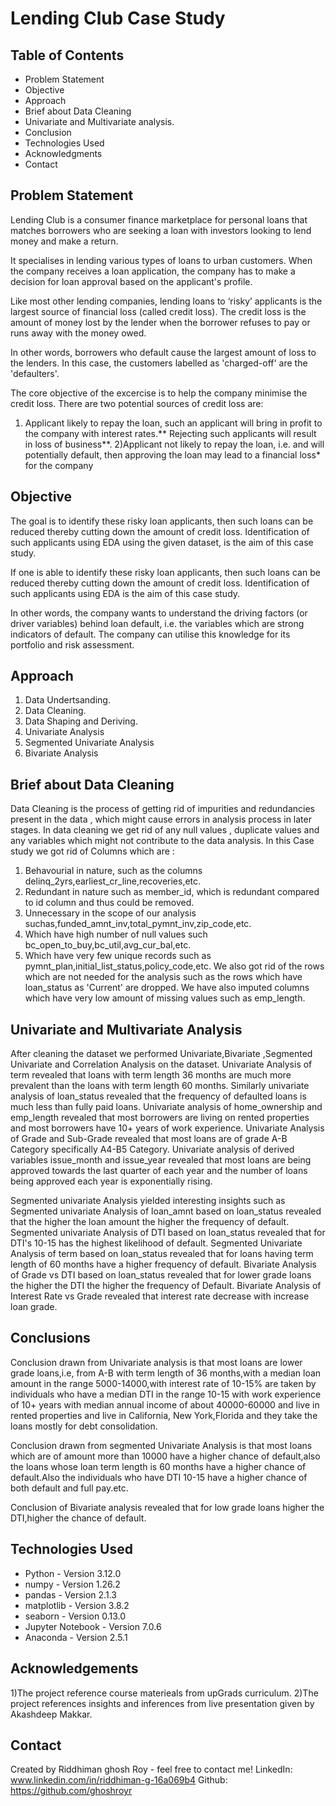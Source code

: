 # Lending Club Case Study

## Table of Contents
* Problem Statement
* Objective
* Approach
* Brief about Data Cleaning
* Univariate and Multivariate analysis.
* Conclusion
* Technologies Used
* Acknowledgments
* Contact

## Problem Statement
Lending Club is a consumer finance marketplace for personal loans that matches borrowers who are seeking a loan with investors looking to lend money and make a return.

It specialises in lending various types of loans to urban customers. When the company receives a loan application, the company has to make a decision for loan approval based on the applicant's profile.

Like most other lending companies, lending loans to ‘risky’ applicants is the largest source of financial loss (called credit loss). The credit loss is the amount of money lost by the lender when the borrower refuses to pay or runs away with the money owed.

In other words, borrowers who default cause the largest amount of loss to the lenders. In this case, the customers labelled as 'charged-off' are the 'defaulters'.

The core objective of the excercise is to help the company minimise the credit loss. There are two potential sources of credit loss are:
1) Applicant likely to repay the loan, such an applicant will bring in profit to the company 
  with interest rates.** Rejecting such applicants will result in loss of business**.
2)Applicant not likely to repay the loan, i.e. and will potentially default, then approving the 
  loan may lead to a financial loss* for the company

## Objective
The goal is to identify these risky loan applicants, then such loans can be reduced thereby cutting down the amount of credit loss. Identification of such applicants using EDA using the given dataset, is the aim of this case study.

If one is able to identify these risky loan applicants, then such loans can be reduced thereby cutting down the amount of credit loss. Identification of such applicants using EDA is the aim of this case study.

In other words, the company wants to understand the driving factors (or driver variables) behind loan default, i.e. the variables which are strong indicators of default. The company can utilise this knowledge for its portfolio and risk assessment.

## Approach
1) Data Undertsanding.
2) Data Cleaning.
3) Data Shaping and Deriving.
4) Univariate Analysis
5) Segmented Univariate Analysis
6) Bivariate Analysis

## Brief about Data Cleaning
Data Cleaning is the process of getting rid of impurities and redundancies present in the data , which might cause errors in analysis process in later stages. In data cleaning we get rid of any null values , duplicate values and any variables which might not contribute to the data analysis.
In this Case study we got rid of Columns which are :
1) Behavourial in nature, such as the columns delinq_2yrs,earliest_cr_line,recoveries,etc.
2) Redundant in nature such as member_id, which is redundant compared to id column and thus could be removed.
3) Unnecessary in the scope of our analysis suchas,funded_amnt_inv,total_pymnt_inv,zip_code,etc.
4) Which have high number of null values such bc_open_to_buy,bc_util,avg_cur_bal,etc.
5) Which have very few unique records such as pymnt_plan,initial_list_status,policy_code,etc.
We also got rid of the rows which are not needed for the analysis such as the rows which have loan_status as 'Current' are dropped.
We have also imputed columns which have very low amount of missing values such as emp_length.

## Univariate and Multivariate Analysis
After cleaning the dataset we performed Univariate,Bivariate ,Segmented Univariate and Correlation Analysis on the dataset. 
Univariate Analysis of term revealed that loans with term length 36 months are much more prevalent than the loans with term length 60 months.
Similarly univariate analysis of loan_status revealed that the frequency of defaulted loans is much less than fully paid loans.
Univariate analysis of home_ownership and emp_length revealed that most borrowers are living on rented properties and most borrowers have 10+ years of work experience.
Univariate Analysis of Grade and Sub-Grade revealed that most loans are of grade A-B Category specifically A4-B5 Category.
Univariate analysis of derived variables issue_month and issue_year revealed that most loans are being approved towards the last quarter of each year and the number of loans being approved each year is exponentially rising.

Segmented univariate Analysis yielded interesting insights such as Segmented univariate Analysis of loan_amnt based on loan_status revealed that the higher the loan amount the higher the frequency of default.
Segmented univariate Analysis of DTI based on loan_status revealed that for DTI's 10-15 has the highest likelihood of default.
Segmented Univariate Analysis of term based on loan_status revealed that for loans having term length of 60 months have a higher frequency of default.
Bivariate Analysis of Grade vs DTI based on loan_status revealed that for lower grade loans the higher the DTI the higher the frequency of Default.
Bivariate Analysis of Interest Rate vs Grade revealed that interest rate decrease with increase loan grade.
## Conclusions
Conclusion drawn from Univariate analysis is that most loans are  lower grade loans,i.e, from A-B with term length of 36 months,with a median loan amount in the range 5000-14000,with interest rate of 10-15% are taken by individuals who have a median DTI in the range 10-15 with work experience of 10+ years with median annual income of about 40000-60000 and live in rented properties and live in California, New York,Florida and they take the loans mostly for debt consolidation.

Conclusion drawn from segmented Univariate Analysis is that most loans which are of amount more than 10000 have a higher chance of default,also the loans whose loan term length is 60 months have a higher chance of default.Also the individuals who have DTI 10-15 have a higher chance of both default and full pay.etc.

Conclusion of Bivariate analysis revealed that for low grade loans higher the DTI,higher the chance of default.

## Technologies Used
- Python - Version 3.12.0
- numpy - Version 1.26.2
- pandas - Version 2.1.3
- matplotlib - Version 3.8.2
- seaborn - Version 0.13.0
- Jupyter Notebook - Version 7.0.6
- Anaconda - Version 2.5.1

## Acknowledgements
1)The project reference course materieals from upGrads curriculum.
2)The project references insights and inferences from live presentation given by Akashdeep Makkar.


## Contact
Created by Riddhiman ghosh Roy - feel free to contact me!
LinkedIn: www.linkedin.com/in/riddhiman-g-16a069b4
Github: https://github.com/ghoshroyr


